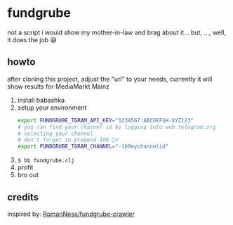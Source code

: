 # fundgrube

not a script i would show my mother-in-law and brag about it... but, ..., well, it does the job 😅 

## howto

after cloning this project, adjust the "url" to your needs, currently it will show results for MediaMarkt Mainz

1. install babashka
2. setup your environment 
   ```bash
   export FUNDGRUBE_TGRAM_API_KEY="1234567:ABCDEFGH-XYZ123"
   # you can find your channel id by logging into web.telegram.org
   # selecting your channel
   # don't forget to prepend 100 🤷‍♂️
   export FUNDGRUBE_TGRAM_CHANNEL="-100mychannelid"
   ```
3. `$ bb fundgrube.clj`
4. profit
5. bro out

## credits

inspired by: [RomanNess/fundgrube-crawler](https://github.com/RomanNess/fundgrube-crawler)